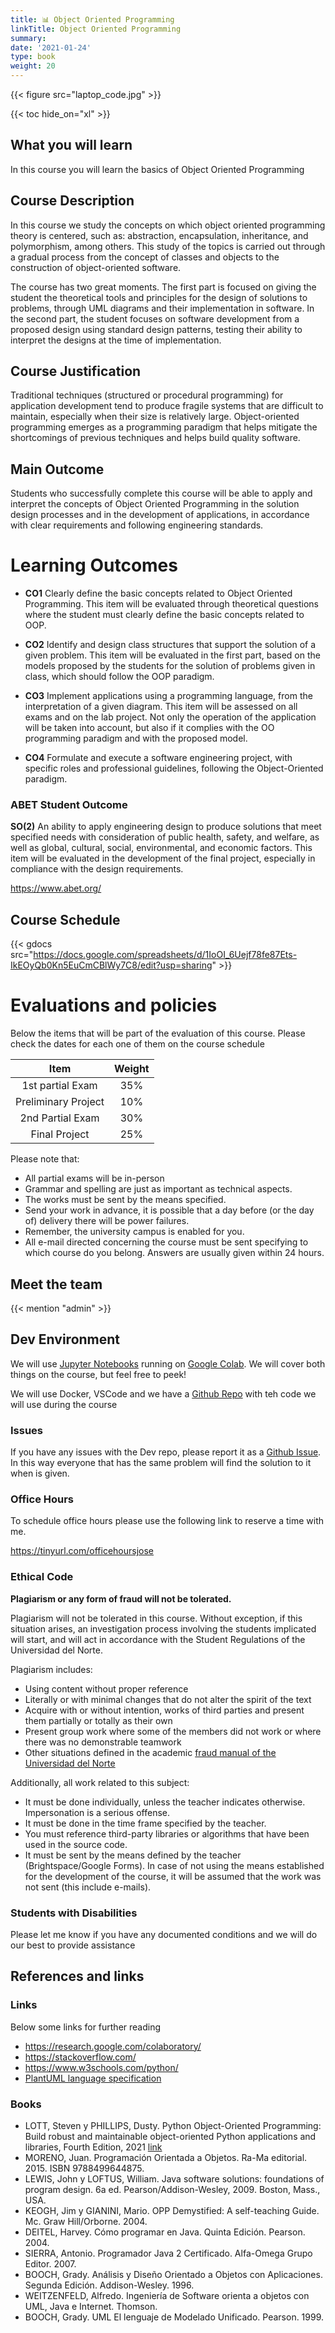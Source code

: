 ```yaml
---
title: 📊 Object Oriented Programming
linkTitle: Object Oriented Programming
summary: 
date: '2021-01-24'
type: book
weight: 20
---
```


<!--more-->

{{< figure src="laptop_code.jpg" >}}

{{< toc hide_on="xl" >}}

## What you will learn

In this course you will learn the basics of Object Oriented Programming

## Course Description

In this course we study the concepts on which object oriented programming theory is centered, such as: abstraction, encapsulation, inheritance, and polymorphism, among others. This study of the topics is carried out through a gradual process from the concept of classes and objects to the construction of object-oriented software.

The course has two great moments. The first part is focused on giving the student the theoretical tools and principles for the design of solutions to problems, through UML diagrams and their implementation in software. In the second part, the student focuses on software development from a proposed design using standard design patterns, testing their ability to interpret the designs at the time of implementation.

## Course Justification

Traditional techniques (structured or procedural programming) for application development tend to produce fragile systems that are difficult to maintain, especially when their size is relatively large. Object-oriented programming emerges as a programming paradigm that helps mitigate the shortcomings of previous techniques and helps build quality software.

## Main Outcome

Students who successfully complete this course will be able to apply and interpret the concepts of Object Oriented Programming in the solution design processes and in the development of applications, in accordance with clear requirements and following engineering standards.

# Learning Outcomes

- **CO1** Clearly define the basic concepts related to Object Oriented Programming. This item will be evaluated through theoretical questions where the student must clearly define the basic concepts related to OOP.

- **CO2** Identify and design class structures that support the solution of a given problem. This item will be evaluated in the first part, based on the models proposed by the students for the solution of problems given in class, which should follow the OOP paradigm.

- **CO3** Implement applications using a programming language, from the interpretation of a given diagram. This item will be assessed on all exams and on the lab project. Not only the operation of the application will be taken into account, but also if it complies with the OO programming paradigm and with the proposed model.

- **CO4** Formulate and execute a software engineering project, with specific roles and professional guidelines, following the Object-Oriented paradigm.

### ABET Student Outcome

**SO(2)** An ability to apply engineering design to produce solutions that meet specified needs with consideration of public health, safety, and welfare, as well as global, cultural, social, environmental, and economic factors. This item will be evaluated in the development of the final project, especially in compliance with the design requirements.

https://www.abet.org/

## Course Schedule

{{< gdocs src="https://docs.google.com/spreadsheets/d/1IoOI_6Uejf78fe87Ets-IkEOyQb0Kn5EuCmCBlWy7C8/edit?usp=sharing" >}}

# Evaluations and policies

Below the items that will be part of the evaluation of this course. Please check the dates for each one of them on the course schedule


| Item 	| Weight 	|
|:---:	|:---:	|
| 1st partial Exam 	| 35% 	|
| Preliminary Project	| 10% 	|
| 2nd Partial Exam 	| 30% 	|
| Final Project	| 25% 	|

Please note that:

- All partial exams will be in-person
- Grammar and spelling are just as important as technical aspects.
- The works must be sent by the means specified.
- Send your work in advance, it is possible that a day before (or the day of) delivery there will be power failures.
- Remember, the university campus is enabled for you.
- All e-mail directed concerning the course must be sent specifying to which course do you belong. Answers are usually given within 24 hours. 

## Meet the team

{{< mention "admin" >}}

## Dev Environment

We will use [Jupyter Notebooks](https://jupyter.org/) running on [Google Colab](https://colab.research.google.com/). We will cover both things on the course, but feel free to peek! 

We will use Docker, VSCode and we have a [Github Repo](https://github.com/jdposada/oop_202201) with teh code we will use during the course

### Issues

If you have any issues with the Dev repo, please report it as a [Github Issue](https://github.com/jdposada/oop_202201/issues). In this way everyone that has the same problem will find the solution to it when is given.

### Office Hours

To schedule office hours please use the following link to reserve a time with me. 

https://tinyurl.com/officehoursjose

### Ethical Code

**Plagiarism or any form of fraud will not be tolerated.**

Plagiarism will not be tolerated in this course. Without exception, if this situation arises, an investigation process involving the students implicated will start, and will act in accordance with the Student Regulations of the Universidad del Norte. 

Plagiarism includes: 
- Using content without proper reference
- Literally or with minimal changes that do not alter the spirit of the text
- Acquire with or without intention, works of third parties and present them partially or totally as their own
- Present group work where some of the members did not work or where there was no demonstrable teamwork
- Other situations defined in the academic [fraud manual of the Universidad del Norte](https://guayacan.uninorte.edu.co/normatividad_interna/upload/File/Guia_Prevencion_Fraude%20estudiantes(5).pdf)


Additionally, all work related to this subject:

- It must be done individually, unless the teacher indicates otherwise. Impersonation is a serious offense.
- It must be done in the time frame specified by the teacher.
- You must reference third-party libraries or algorithms that have been used in the source code.
- It must be sent by the means defined by the teacher (Brightspace/Google Forms). In case of not using the means established for the development of the course, it will be assumed that the work was not sent (this include e-mails).

### Students with Disabilities

Please let me know if you have any documented conditions and we will do our best to provide assistance

## References and links

### Links

Below some links for further reading

- https://research.google.com/colaboratory/ 
- https://stackoverflow.com/ 
- https://www.w3schools.com/python/ 
- [PlantUML language specification](https://plantuml.com/class-diagram)

### Books

- LOTT, Steven y PHILLIPS, Dusty. Python Object-Oriented Programming: Build robust and maintainable object-oriented Python applications and libraries, Fourth Edition, 2021 [link](https://www.amazon.com/Python-Object-Oriented-Programming-maintainable-object-oriented-ebook-dp-B094DJYLTV/dp/B094DJYLTV/ref=mt_other?_encoding=UTF8&me=&qid=1643818230)
- MORENO, Juan. Programación Orientada a Objetos. Ra-Ma editorial. 2015. ISBN 9788499644875.
- LEWIS, John y LOFTUS, William. Java software solutions: foundations of program design. 6a ed. Pearson/Addison-Wesley, 2009. Boston, Mass., USA.
- KEOGH, Jim y GIANINI, Mario. OPP Demystified: A self-teaching Guide. Mc. Graw Hill/Orborne. 2004.
- DEITEL, Harvey. Cómo programar en Java. Quinta Edición. Pearson. 2004.
- SIERRA, Antonio. Programador Java 2 Certificado. Alfa-Omega Grupo Editor. 2007.
- BOOCH, Grady. Análisis y Diseño Orientado a Objetos con Aplicaciones. Segunda Edición. Addison-Wesley. 1996.
- WEITZENFELD, Alfredo. Ingeniería de Software orienta a objetos con UML, Java e Internet. Thomson. 
- BOOCH, Grady. UML El lenguaje de Modelado Unificado. Pearson. 1999. 
